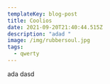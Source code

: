 ```yaml
---
templateKey: blog-post
title: Coolios
date: 2021-09-20T21:40:44.515Z
description: "adad "
image: /img/rubbersoul.jpg
tags:
  - qwerty
---
```

ada dasd